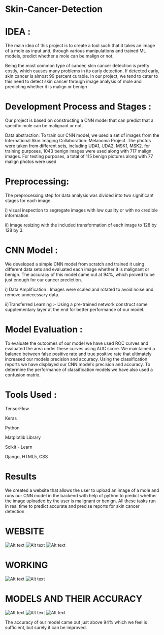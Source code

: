 # Skin-Cancer-Detection
# IDEA :

The main idea of this project is to create a tool such that it takes an image of a mole as input and, through various manipulations and trained ML models, predict whether a mole can be malign or not.

Being the most common type of cancer, skin cancer detection is pretty costly, which causes many problems in its early detection. If detected early, skin cancer is almost 99 percent curable. In our project, we tend to cater to this need to detect skin cancer through image analysis of mole and predicting whether it is malign or benign

# Development Process and Stages :

Our project is based on constructing a CNN model that can predict that a specific mole can be malignant or not.

Data abstraction: To train our CNN model, we used a set of images from the International Skin Imaging Collaboration: Melanoma Project. The photos were taken from different sets, including UDA1, UDA2, MSK1, MSK2. for training purposes, 1043 benign images were used along with 717 malign images. For testing purposes, a total of 115 benign pictures along with 77 malign photos were used.

# Preprocessing: 

The preprocessing step for data analysis was divided into two significant stages for each image.

i) visual inspection to segregate images with low quality or with no credible information.

ii) image resizing with the included transformation of each image to 128 by 128 by 3.


# CNN Model : 

We developed a simple CNN model from scratch and trained it using different data sets and evaluated each image whether it is malignant or benign. The accuracy of this model came out at 94%, which proved to be just enough for our cancer prediction.

i) Data Amplification : Images were scaled and rotated to avoid noise and remove unnecessary data.

ii)Transferred Learning :- Using a pre-trained network construct some supplementary layer at the end for better performance of our model. 

# Model Evaluation : 
To evaluate the outcomes of our model we have used ROC curves and evaluated the area under these curves using AUC score. We maintained a balance between false positive rate and true positive rate that ultimately increased our models precision and accuracy. Using the classification reports we have displayed our CNN model’s precision and accuracy. To determine the performance of classification models we have also used a confusion matrix.

# Tools Used : 

TensorFlow

Keras

Python

Matplotlib Library

Scikit - Learn

Django, HTML5, CSS

	
# Results

We created a website that allows the user to upload an image of a mole and runs our CNN model in the backend with help of python to predict whether the image uploaded by the user is malignant or benign. All these tasks run in real time to predict accurate and precise reports for skin cancer detection. 

# WEBSITE

![Alt text](img1.png?raw=true)
![Alt text](img3.png?raw=true)
![Alt text](img4.png?raw=true)

# WORKING

![Alt text](img5.png?raw=true)
![Alt text](img6.png?raw=true)

# MODELS AND THEIR ACCURACY

![Alt text](img2.png?raw=true)
![Alt text](img7.png?raw=true)
![Alt text](img8.png?raw=true)


The accuracy of our model came out just above 94% which we feel is sufficient, but surely it can be improved.

